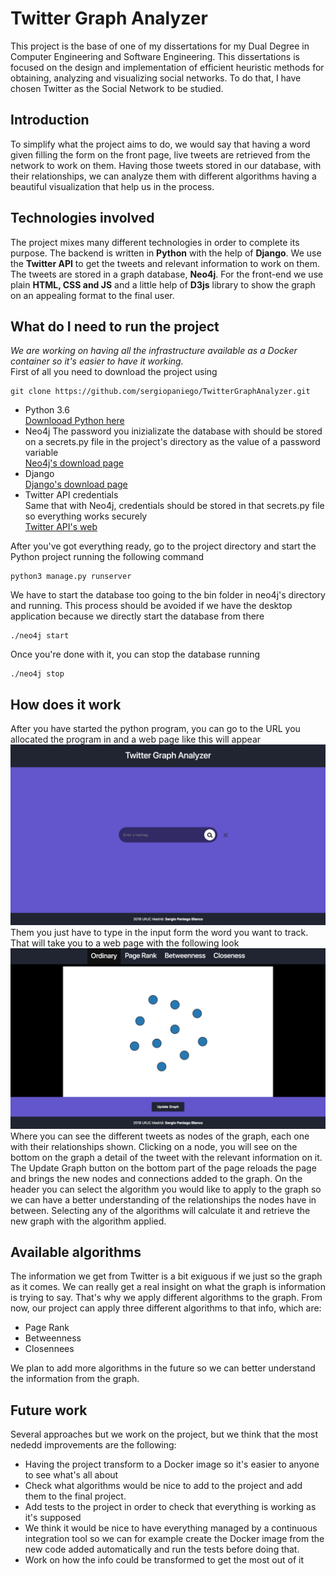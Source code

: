 # Twitter Graph Analyzer
This project is the base of one of my dissertations for my Dual Degree in Computer Engineering and Software Engineering.
This dissertations is focused on the design and implementation of efficient heuristic methods for obtaining, analyzing
and visualizing social networks. To do that, I have chosen Twitter as the Social Network to be studied. 
## Introduction
To simplify what the project aims to do, we would say that having a word given filling the form on the front page, 
live tweets are retrieved from the network to work on them. Having those tweets stored in our database, with their 
relationships, we can analyze them with different algorithms having a beautiful visualization that help us in the process.
## Technologies involved
The project mixes many different technologies in order to complete its purpose. The backend is written in **Python** with the 
help of **Django**. We use the **Twitter API** to get the tweets and relevant information to work on them. The tweets are stored 
in a graph database, **Neo4j**. For the front-end we use plain **HTML, CSS and JS** and a little help of **D3js** library to 
show the graph on an appealing format to the final user. 
## What do I need to run the project
*We are working on having all the infrastructure available as a Docker container so it's easier to have it working.*  
First of all you need to download the project using  
 ```
 git clone https://github.com/sergiopaniego/TwitterGraphAnalyzer.git
 ```
* Python 3.6  
[Downlooad Python here](https://www.python.org/downloads/)
* Neo4j
The password you inizializate the database with should be stored on a secrets.py file in the project's directory 
as the value of a password variable  
[Neo4j's download page](https://neo4j.com/download/)
* Django  
[Django's download page](https://www.djangoproject.com/download/)
* Twitter API credentials  
Same that with Neo4j, credentials should be stored in that secrets.py file so everything works securely  
[Twitter API's web](https://developer.twitter.com/en/docs)  

After you've got everything ready, go to the project directory and start the Python project running the following command  
 ```
 python3 manage.py runserver
 ```  
We have to start the database too going to the bin folder in neo4j's directory and running. This process should be avoided if 
we have the desktop application because we directly start the database from there  
 ```
 ./neo4j start
 ```
Once you're done with it, you can stop the database running  
 ```
 ./neo4j stop
 ```
## How does it work
After you have started the python program, you can go to the URL you allocated the program in and a web page like this will appear  
![Search Page Image](images/search_page.png)  
Them you just have to type in the input form the word you want to track.
That will take you to a web page with the following look  
![Graph Page Image](images/graph_page.png)  
Where you can see the different tweets as nodes of the graph, each one with their relationships shown. Clicking on a node,
you will see on the bottom on the graph a detail of the tweet with the relevant information on it. The Update Graph button 
on the bottom part of the page reloads the page and brings the new nodes and connections added to the graph.
On the header you can select the algorithm you would like to apply to the graph so we can have a better understanding of the relationships the nodes have in between.
Selecting any of the algorithms will calculate it and retrieve the new graph with the algorithm applied.
## Available algorithms
The information we get from Twitter is a bit exiguous if we just so the graph as it comes. We can really get a real insight on 
what the graph is information is trying to say. That's why we apply different algorithms to the graph. From now, our project 
can apply three different algorithms to that info, which are:
* Page Rank
* Betweenness
* Closennees

We plan to add more algorithms in the future so we can better understand the information from the graph.
## Future work
Several approaches but we work on the project, but we think that the most nededd improvements are the following:
* Having the project transform to a Docker image so it's easier to anyone to see what's all about 
* Check what algorithms would be nice to add to the project and add them to the final project. 
* Add tests to the project in order to check that everything is working as it's supposed
* We think it would be nice to have everything managed by a continuous integration tool so we can for example 
create the Docker image from the new code added automatically and run the tests before doing that.
* Work on how the info could be transformed to get the most out of it